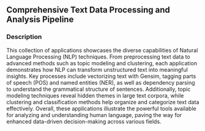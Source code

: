 ## Comprehensive Text Data Processing and Analysis Pipeline

### Description

This collection of applications showcases the diverse capabilities of Natural Language Processing (NLP) techniques. From preprocessing text data to advanced methods such as topic modeling and clustering, each application demonstrates how NLP can transform unstructured text into meaningful insights. Key processes include vectorizing text with Gensim, tagging parts of speech (POS) and named entities (NER), as well as dependency parsing to understand the grammatical structure of sentences. Additionally, topic modeling techniques reveal hidden themes in large text corpora, while clustering and classification methods help organize and categorize text data effectively. Overall, these applications illustrate the powerful tools available for analyzing and understanding human language, paving the way for enhanced data-driven decision-making across various fields.
